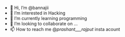 - 👋 Hi, I’m @bannajii
- 👀 I’m interested in Hacking
- 🌱 I’m currently learning programming 
- 💞️ I’m looking to collaborate on ...
- 📫 How to reach me @_prashant___rajput_ insta acount

<!---
bannajii/bannajii is a ✨ special ✨ repository because its `README.md` (this file) appears on your GitHub profile.
You can click the Preview link to take a look at your changes.
--->
